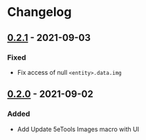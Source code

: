 # Changelog

## [0.2.1] - 2021-09-03

### Fixed

- Fix access of null `<entity>.data.img`

## [0.2.0] - 2021-09-02

### Added

- Add Update 5eTools Images macro with UI

[0.2.1]: https://github.com/surged20/foundryvtt-update-image-macro/compare/0.2.0...0.2.1
[0.2.0]: https://github.com/surged20/foundryvtt-update-image-macro/releases/tag/0.2.0
